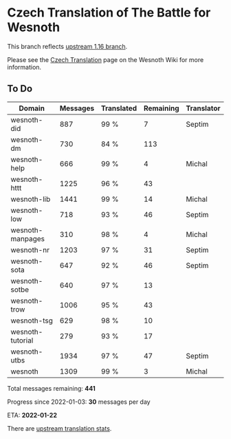 # Czech Translation of The Battle for Wesnoth

This branch reflects [upstream 1.16 branch](https://github.com/wesnoth/wesnoth/tree/1.16).

Please see the [Czech Translation](https://wiki.wesnoth.org/CzechTranslation) page on the Wesnoth Wiki for more information.

## To Do

Domain | Messages | Translated | Remaining | Translator
------ | -------- | ---------- | --------- | ----------
wesnoth-did | 887 | 99 % | 7 | Septim
wesnoth-dm | 730 | 84 % | 113 |
wesnoth-help | 666 | 99 % | 4 | Michal
wesnoth-httt | 1225 | 96 % | 43 |
wesnoth-lib | 1441 | 99 % | 14 | Michal
wesnoth-low | 718 | 93 % | 46 | Septim
wesnoth-manpages | 310 | 98 % | 4 | Michal
wesnoth-nr | 1203 | 97 % | 31 | Septim
wesnoth-sota | 647 | 92 % | 46 | Septim
wesnoth-sotbe | 640 | 97 % | 13 |
wesnoth-trow | 1006 | 95 % | 43 |
wesnoth-tsg | 629 | 98 % | 10 |
wesnoth-tutorial | 279 | 93 % | 17 |
wesnoth-utbs | 1934 | 97 % | 47 | Septim
wesnoth | 1309 | 99 % | 3 | Michal

Total messages remaining: **441**

Progress since 2022-01-03: **30** messages per day

ETA: **2022-01-22**

There are [upstream translation stats](https://www.wesnoth.org/gettext/?view=langs&version=branch&lang=cs).
